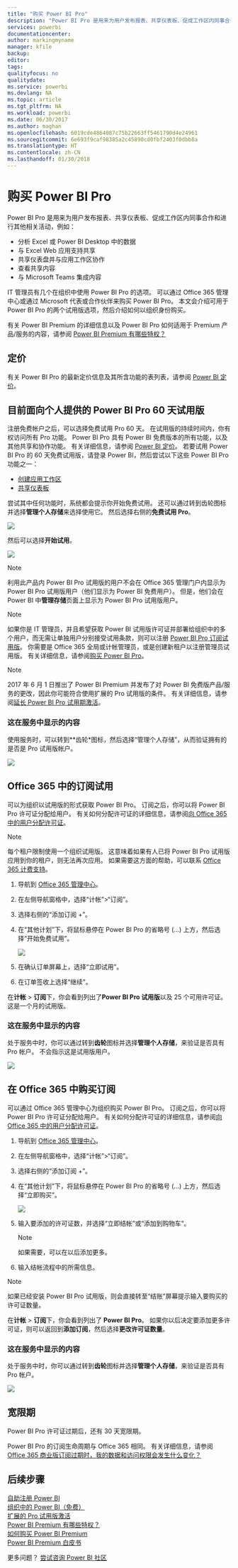 ```yaml
---
title: "购买 Power BI Pro"
description: "Power BI Pro 是用来为用户发布报表、共享仪表板、促成工作区内同事合作和进行其他相关活动。"
services: powerbi
documentationcenter: 
author: markingmyname
manager: kfile
backup: 
editor: 
tags: 
qualityfocus: no
qualitydate: 
ms.service: powerbi
ms.devlang: NA
ms.topic: article
ms.tgt_pltfrm: NA
ms.workload: powerbi
ms.date: 06/30/2017
ms.author: maghan
ms.openlocfilehash: 6019cde4864087c75b22663ff5461790d4e24961
ms.sourcegitcommit: 6e693f9caf98385a2c45890cd0fbf2403f0dbb8a
ms.translationtype: HT
ms.contentlocale: zh-CN
ms.lasthandoff: 01/30/2018
---
```

# <a name="purchasing-power-bi-pro"></a>购买 Power BI Pro
Power BI Pro 是用来为用户发布报表、共享仪表板、促成工作区内同事合作和进行其他相关活动，例如：

* 分析 Excel 或 Power BI Desktop 中的数据
* 与 Excel Web 应用支持共享
* 共享仪表盘并与应用工作区协作
* 查看共享内容
* 与 Microsoft Teams 集成内容

IT 管理员有几个在组织中使用 Power BI Pro 的选项。 可以通过 Office 365 管理中心或通过 Microsoft 代表或合作伙伴来购买 Power BI Pro。 本文会介绍可用于 Power BI Pro 的两个试用版选项，然后介绍如何以组织身份购买。

有关 Power BI Premium 的详细信息以及 Power BI Pro 如何适用于 Premium 产品/服务的内容，请参阅 [Power BI Premium 有哪些特权？](service-premium.md)

## <a name="pricing"></a>定价
有关 Power BI Pro 的最新定价信息及其所含功能的表列表，请参阅 [Power BI 定价](https://powerbi.microsoft.com/pricing/)。

## <a name="in-service-power-bi-pro-60-day-trial-for-individuals"></a>目前面向个人提供的 Power BI Pro 60 天试用版
注册免费帐户之后，可以选择免费试用 Pro 60 天。 在试用版的持续时间内，你有权访问所有 Pro 功能。 Power BI Pro 具有 Power BI 免费版本的所有功能，以及其他共享和协作功能。 有关详细信息，请参阅 [Power BI 定价](https://powerbi.microsoft.com/pricing)。 若要试用 Power BI Pro 的 60 天免费试用版，请登录 Power BI，然后尝试以下这些 Power BI Pro 功能之一：

* [创建应用工作区](service-create-distribute-apps.md)
* [共享仪表板](service-share-dashboards.md)

尝试其中任何功能时，系统都会提示你开始免费试用。 还可以通过转到齿轮图标并选择**管理个人存储**来选择使用它。 然后选择右侧的**免费试用 Pro**。

![](media/service-admin-purchasing-power-bi-pro/powerbi-pro-trial1.png)

然后可以选择**开始试用**。

![](media/service-admin-purchasing-power-bi-pro/powerbi-pro-trial2.png)

> [!NOTE]
> 利用此产品内 Power BI Pro 试用版的用户不会在 Office 365 管理门户内显示为 Power BI Pro 试用版用户（他们显示为 Power BI 免费用户）。 但是，他们会在 Power BI 中**管理存储**页面上显示为 Power BI Pro 试用版用户。

> [!NOTE]
> 如果你是 IT 管理员，并且希望获取 Power BI 试用版许可证并部署给组织中的多个用户，而无需让单独用户分别接受试用条款，则可以注册 [Power BI Pro 订阅试用版](https://portal.office.com/Signup/MainSignup15.aspx?OfferId=d59682f3-3e3b-4686-9c00-7c7c1c736085&dl=POWER_BI_PRO)。 你需要是 Office 365 全局或计帐管理员，或是创建新租户以注册管理员试用版。 有关详细信息，请参阅[购买 Power BI Pro](service-admin-purchasing-power-bi-pro.md)。

> [!NOTE]
> 2017 年 6 月 1 日推出了 Power BI Premium 并发布了对 Power BI 免费版产品/服务的更改，因此你可能符合使用扩展的 Pro 试用版的条件。 有关详细信息，请参阅[延长 Power BI Pro 试用期激活](service-extended-pro-trial.md)。

### <a name="what-this-looks-like-within-the-service"></a>这在服务中显示的内容
使用服务时，可以转到**齿轮*图标，然后选择“管理个人存储”，从而验证拥有的是否是 Pro 试用版帐户。

![](media/service-admin-purchasing-power-bi-pro/powerbi-pro-trial3.png)

## <a name="subscription-trial-in-office-365"></a>Office 365 中的订阅试用
可以为组织以试用版的形式获取 Power BI Pro。 订阅之后，你可以将 Power BI Pro 许可证分配给用户。 有关如何分配许可证的详细信息，请参阅[向 Office 365 中的用户分配许可证](https://support.office.com/article/Assign-or-unassign-licenses-for-Office-365-for-business-997596b5-4173-4627-b915-36abac6786dc)。

> [!NOTE]
> 每个租户限制使用一个组织试用版。 这意味着如果有人已将 Power BI Pro 试用版应用到你的租户，则无法再次应用。 如果需要这方面的帮助，可以联系 [Office 365 计费支持](https://support.office.microsoft.com/article/Contact-Office-365-for-business-support-Admin-Help-32a17ca7-6fa0-4870-8a8d-e25ba4ccfd4b?CorrelationId=552bbf37-214f-4202-80cb-b94240dcd671&ui=en-US&rs=en-US&ad=US#BKMK_call_support)。
> 

1. 导航到 [Office 365 管理中心](https://portal.office.com/admin/default.aspx)。
2. 在左侧导航窗格中，选择“计帐”>“订阅”。
3. 选择右侧的“添加订阅 +”。
4. 在“其他计划”下，将鼠标悬停在 Power BI Pro 的省略号 (...) 上方，然后选择“开始免费试用”。
   
    ![](media/service-admin-purchasing-power-bi-pro/organization-pro-trial1.png)
5. 在确认订单屏幕上，选择“立即试用”。
6. 在订单签收上选择“继续”。

在**计帐**  >  **订阅**下，你会看到列出了**Power BI Pro 试用版**以及 25 个可用许可证。 这是一个月的试用版。

### <a name="what-this-looks-like-within-the-service"></a>这在服务中显示的内容
处于服务中时，你可以通过转到**齿轮**图标并选择**管理个人存储**，来验证是否具有 Pro 帐户。 不会指示这是试用版用户。

![](media/service-admin-purchasing-power-bi-pro/powerbi-pro3.png)

## <a name="purchase-subscription-in-office-365"></a>在 Office 365 中购买订阅
可以通过 Office 365 管理中心为组织购买 Power BI Pro。 订阅之后，你可以将 Power BI Pro 许可证分配给用户。 有关如何分配许可证的详细信息，请参阅[向 Office 365 中的用户分配许可证](https://support.office.com/article/Assign-or-unassign-licenses-for-Office-365-for-business-997596b5-4173-4627-b915-36abac6786dc)。

1. 导航到 [Office 365 管理中心](https://portal.office.com/admin/default.aspx)。
2. 在左侧导航窗格中，选择“计帐”>“订阅”。
3. 选择右侧的“添加订阅 +”。
4. 在“其他计划”下，将鼠标悬停在 Power BI Pro 的省略号 (...) 上方，然后选择“立即购买”。
   
    ![](media/service-admin-purchasing-power-bi-pro/organization-pro1.png)
5. 输入要添加的许可证数，并选择“立即结帐”或“添加到购物车”。
   
   > [!NOTE]
   > 如果需要，可以在以后添加更多。
   > 
   > 
6. 输入结帐流程中的所需信息。

> [!NOTE]
> 如果已经安装 Power BI Pro 试用版，则会直接转至“结账”屏幕提示输入要购买的许可证数量。
> 
> 

在**计帐**  >  **订阅**下，你会看到列出了 **Power BI Pro**。 如果你以后决定要添加更多许可证，则可以返回到**添加订阅**，然后选择**更改许可证数量**。

### <a name="what-this-looks-like-within-the-service"></a>这在服务中显示的内容
处于服务中时，你可以通过转到**齿轮**图标并选择**管理个人存储**，来验证是否具有 Pro 帐户。

![](media/service-admin-purchasing-power-bi-pro/powerbi-pro3.png)

## <a name="grace-period"></a>宽限期
Power BI Pro 许可证过期后，还有 30 天宽限期。 

Power BI Pro 的订阅生命周期与 Office 365 相同。 有关详细信息，请参阅 [Office 365 商业版订阅过期时，我的数据和访问权限会发生什么变化？](https://support.office.com/en-us/article/What-happens-to-my-data-and-access-when-my-Office-365-for-business-subscription-ends-4436582f-211a-45ec-b72e-33647f97d8a3)

## <a name="next-steps"></a>后续步骤
[自助注册 Power BI](service-self-service-signup-for-power-bi.md)  
[组织中的 Power BI（免费）](service-admin-service-free-in-your-organization.md)  
[扩展的 Pro 试用版激活](service-extended-pro-trial.md)  
[Power BI Premium 有哪些特权？](service-premium.md)  
[如何购买 Power BI Premium](service-admin-premium-purchase.md)  
[Power BI Premium 白皮书](https://aka.ms/pbipremiumwhitepaper)  

更多问题？ [尝试咨询 Power BI 社区](http://community.powerbi.com/)

